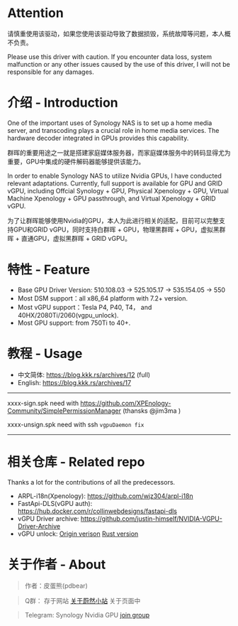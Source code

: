# Attention
请慎重使用该驱动，如果您使用该驱动导致了数据损毁，系统故障等问题，本人概不负责。

Please use this driver with caution. If you encounter data loss, system malfunction or any other issues caused by the use of this driver, I will not be responsible for any damages.


# 介绍 - Introduction

One of the important uses of Synology NAS is to set up a home media server, and transcoding plays a crucial role in home media services. The hardware decoder integrated in GPUs provides this capability.

群晖的重要用途之一就是搭建家庭媒体服务器，而家庭媒体服务中的转码显得尤为重要，GPU中集成的硬件解码器能够提供该能力。

In order to enable Synology NAS to utilize Nvidia GPUs, I have conducted relevant adaptations. Currently, full support is available for GPU and GRID vGPU, including Offcial Synology + GPU, Physical Xpenology + GPU, Virtual Machine Xpenology + GPU passthrough, and Virtual Xpenology + GRID vGPU.

为了让群晖能够使用Nvidia的GPU，本人为此进行相关的适配，目前可以完整支持GPU和GRID vGPU，同时支持白群晖 + GPU，物理黑群晖 + GPU，虚拟黑群晖 + 直通GPU，虚拟黑群晖 + GRID vGPU。

# 特性 - Feature
- Base GPU Driver Version: 510.108.03 -> 525.105.17 -> 535.154.05 -> 550
- Most DSM support：all x86_64 platform with 7.2+ version.
- Most vGPU support：Tesla P4, P40, T4， and 40HX/2080Ti/2060(vgpu_unlock).
- Most GPU support: from 750Ti to 40+.


# 教程 - Usage

- 中文简体: https://blog.kkk.rs/archives/12 (full)
- English: https://blog.kkk.rs/archives/17

---

xxxx-sign.spk need with https://github.com/XPEnology-Community/SimplePermissionManager (thansks @jim3ma )

xxxx-unsign.spk need with ssh `vgpuDaemon fix`

---

# 相关仓库 - Related repo
Thanks a lot for the contributions of all the predecessors.

- ARPL-i18n(Xpenology): https://github.com/wjz304/arpl-i18n
- FastApi-DLS(vGPU auth): https://hub.docker.com/r/collinwebdesigns/fastapi-dls
- vGPU Driver archive: https://github.com/justin-himself/NVIDIA-VGPU-Driver-Archive
- vGPU unlock: [Origin verison](https://github.com/DualCoder/vgpu_unlock)     [Rust version](https://github.com/mbilker/vgpu_unlock-rs)


# 关于作者 - About
> 作者：皮蛋熊(pdbear)

> Q群： 存于网站 [关于蔚然小站](https://blog.kkk.rs/about) 关于页面中

> Telegram: Synology Nvidia GPU [join group](https://t.me/+FJef7el3Q_M1MjY1)

